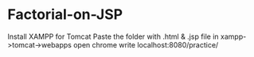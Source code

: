 # Factorial-on-JSP
Install XAMPP for Tomcat
Paste the folder with .html & .jsp file in xampp->tomcat->webapps
open chrome write localhost:8080/practice/
